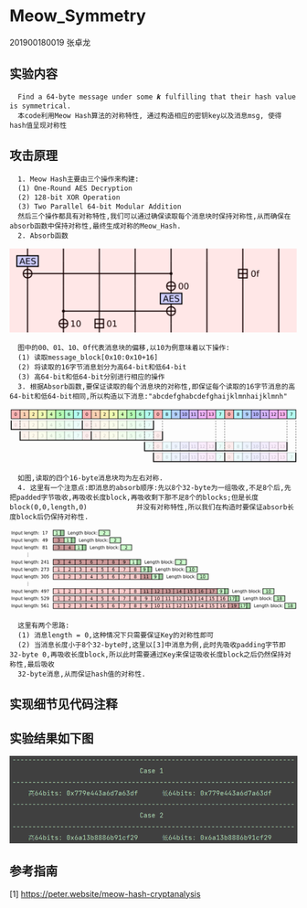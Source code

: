 # Meow_Symmetry

201900180019 张卓龙

## 实验内容
      Find a 64-byte message under some 𝒌 fulfilling that their hash value is symmetrical.              
      本code利用Meow Hash算法的对称特性, 通过构造相应的密钥key以及消息msg, 使得hash值呈现对称性                        
      
    
## 攻击原理       

      1. Meow Hash主要由三个操作来构建:       
      (1) One-Round AES Decryption        
      (2) 128-bit XOR Operation                    
      (3) Two Parallel 64-bit Modular Addition          
      然后三个操作都具有对称特性,我们可以通过确保读取每个消息块时保持对称性,从而确保在absorb函数中保持对称性,最终生成对称的Meow_Hash.               
      2. Absorb函数          
   ![参考](https://github.com/Zhang-SDU/cst-project/blob/main/Real_World_Cryptanalyses/Meow_Symmetry/ref1.png)       
   
      图中的00、01、10、0f代表消息块的偏移,以10为例意味着以下操作:        
      (1) 读取message_block[0x10:0x10+16]           
      (2) 将读取的16字节消息划分为高64-bit和低64-bit              
      (3) 高64-bit和低64-bit分别进行相应的操作        
      3. 根据Absorb函数,要保证读取的每个消息块的对称性,即保证每个读取的16字节消息的高64-bit和低64-bit相同,所以构造以下消息:"abcdefghabcdefghaijklmnhaijklmnh"                 
   ![参考](https://github.com/Zhang-SDU/cst-project/blob/main/Real_World_Cryptanalyses/Meow_Symmetry/ref2.png)      
   
      如图,读取的四个16-byte消息块均为左右对称.                   
      4. 这里有一个注意点:即消息的absorb顺序:先以8个32-byte为一组吸收,不足8个后,先把padded字节吸收,再吸收长度block,再吸收剩下那不足8个的blocks;但是长度block(0,0,length,0)            并没有对称特性,所以我们在构造时要保证absorb长度block后仍保持对称性.         
   ![参考](https://github.com/Zhang-SDU/cst-project/blob/main/Real_World_Cryptanalyses/Meow_Symmetry/ref3.png)     
   
      这里有两个思路:      
      (1) 消息length = 0,这种情况下只需要保证Key的对称性即可         
      (2) 当消息长度小于8个32-byte时,这里以[3]中消息为例,此时先吸收padding字节即32-byte 0,再吸收长度block,所以此时需要通过Key来保证吸收长度block之后仍然保持对称性,最后吸收
      32-byte消息,从而保证hash值的对称性.


## 实现细节见代码注释

## 实验结果如下图
![攻击结果](https://github.com/Zhang-SDU/cst-project/blob/main/Real_World_Cryptanalyses/Meow_Symmetry/result.png)

## 参考指南
[1] https://peter.website/meow-hash-cryptanalysis
